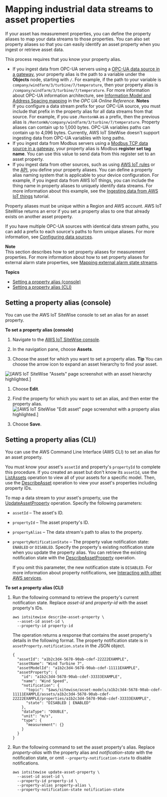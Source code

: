 # Mapping industrial data streams to asset properties<a name="connect-data-streams"></a>

If your asset has measurement properties, you can define the property aliases to map your data streams to those properties\. You can also set property aliases so that you can easily identify an asset property when you ingest or retrieve asset data\.

This process requires that you know your property alias\.
+ If you ingest data from OPC\-UA servers using a [OPC-UA data source in a gateway](configure-opcua-source.md), your property alias is the path to a variable under the **Objects** node, starting with `/`\. For example, if the path to your variable is `company/windfarm/3/turbine/7/temperature`, then your property alias is `/company/windfarm/3/turbine/7/temperature`\. For more information about OPC\-UA information architecture, see [Information Model and Address Spacing mapping](https://reference.opcfoundation.org/Core/docs/Part8/A.4.2/) in the *OPC UA Online Reference*\.
**Notes**  
If you configure a data stream prefix for your OPC\-UA source, you must include that prefix in the property alias for all data streams from that source\. For example, if you use `/RentonWA` as a prefix, then the previous alias is `/RentonWA/company/windfarm/3/turbine/7/temperature`\.
Property aliases can contain up to 1,000 bytes\. OPC\-UA variables paths can contain up to 4,096 bytes\. Currently, AWS IoT SiteWise doesn't support ingesting data from OPC\-UA variables with long paths\.
+ If you ingest data from Modbus servers using a [Modbus TCP data source in a gateway](configure-modbus-source.md), your property alias is Modbus **register set tag name**\. You can use this value to send data from this register set to an asset property\.
+ If you ingest data from other sources, such as using [AWS IoT rules](iot-rules.md) or the [API](ingest-api.md), you define your property aliases\. You can define a property alias naming system that is applicable to your device configuration\. For example, if you ingest data from AWS IoT things, you can include the thing name in property aliases to uniquely identify data streams\. For more information about this example, see the [Ingesting data from AWS IoT things](ingest-data-from-iot-things.md) tutorial\.

Property aliases must be unique within a Region and AWS account\. AWS IoT SiteWise returns an error if you set a property alias to one that already exists on another asset property\.

If you have multiple OPC\-UA sources with identical data stream paths, you can add a prefix to each source's paths to form unique aliases\. For more information, see [Configuring data sources](configure-sources.md)\.

**Note**  
This section describes how to set property aliases for measurement properties\. For more information about how to set property aliases for external alarm state properties, see [Mapping external alarm state streams](connect-alarm-data-streams.md)\.

**Topics**
+ [Setting a property alias \(console\)](#set-property-alias-console)
+ [Setting a property alias \(CLI\)](#set-property-alias-cli)

## Setting a property alias \(console\)<a name="set-property-alias-console"></a>

You can use the AWS IoT SiteWise console to set an alias for an asset property\.

**To set a property alias \(console\)**

1. <a name="sitewise-open-console"></a>Navigate to the [AWS IoT SiteWise console](https://console.aws.amazon.com/iotsitewise/)\.

1. <a name="sitewise-choose-assets"></a>In the navigation pane, choose **Assets**\.

1. Choose the asset for which you want to set a property alias\.
**Tip**  <a name="sitewise-expand-asset-hierarchy"></a>
You can choose the arrow icon to expand an asset hierarchy to find your asset\.  

![\[AWS IoT SiteWise "Assets" page screenshot with an asset hierarchy highlighted.\]](http://docs.aws.amazon.com/iot-sitewise/latest/userguide/images/sitewise-expand-asset-hierarchy-console.png)

1. Choose **Edit**\.

1. Find the property for which you want to set an alias, and then enter the property alias\.  
![\[AWS IoT SiteWise "Edit asset" page screenshot with a property alias highlighted.\]](http://docs.aws.amazon.com/iot-sitewise/latest/userguide/images/sitewise-enter-property-alias-console.png)

1. Choose **Save**\.

## Setting a property alias \(CLI\)<a name="set-property-alias-cli"></a>

You can use the AWS Command Line Interface \(AWS CLI\) to set an alias for an asset property\.

You must know your asset's `assetId` and property's `propertyId` to complete this procedure\. If you created an asset but don't know its `assetId`, use the [ListAssets](https://docs.aws.amazon.com/iot-sitewise/latest/APIReference/API_ListAssets.html) operation to view all of your assets for a specific model\. Then, use the [DescribeAsset](https://docs.aws.amazon.com/iot-sitewise/latest/APIReference/API_DescribeAsset.html) operation to view your asset's properties including property IDs\.

To map a data stream to your asset's property, use the [UpdateAssetProperty](https://docs.aws.amazon.com/iot-sitewise/latest/APIReference/API_UpdateAssetProperty.html) operation\. Specify the following parameters:
+ `assetId` – The asset's ID\.
+ `propertyId` – The asset property's ID\.
+ `propertyAlias` – The data stream's path to alias to the property\.
+ `propertyNotificationState` – The property value notification state: `ENABLED` or `DISABLED`\. Specify the property's existing notification state when you update the property alias\. You can retrieve the existing notification state with the [DescribeAssetProperty](https://docs.aws.amazon.com/iot-sitewise/latest/APIReference/API_DescribeAssetProperty.html) operation\.

  If you omit this parameter, the new notification state is `DISABLED`\. For more information about property notifications, see [Interacting with other AWS services](interact-with-other-services.md)\.

**To set a property alias \(CLI\)**

1. Run the following command to retrieve the property's current notification state\. Replace *asset\-id* and *property\-id* with the asset property's IDs\.

   ```
   aws iotsitewise describe-asset-property \
     --asset-id asset-id \
     --property-id property-id
   ```

   The operation returns a response that contains the asset property's details in the following format\. The property notification state is in `assetProperty.notification.state` in the JSON object\.

   ```
   {
     "assetId": "a1b2c3d4-5678-90ab-cdef-22222EXAMPLE",
     "assetName": "Wind Turbine 7",
     "assetModelId": "a1b2c3d4-5678-90ab-cdef-11111EXAMPLE",
     "assetProperty": {
       "id": "a1b2c3d4-5678-90ab-cdef-33333EXAMPLE",
       "name": "Wind Speed",
       "notification": {
         "topic": "$aws/sitewise/asset-models/a1b2c3d4-5678-90ab-cdef-11111EXAMPLE/assets/a1b2c3d4-5678-90ab-cdef-22222EXAMPLE/properties/a1b2c3d4-5678-90ab-cdef-33333EXAMPLE",
         "state": "DISABLED | ENABLED"
       },
       "dataType": "DOUBLE",
       "unit": "m/s",
       "type": {
         "measurement": {}
       }
     }
   }
   ```

1. Run the following command to set the asset property's alias\. Replace *property\-alias* with the property alias and *notification\-state* with the notification state, or omit `--property-notification-state` to disable notifications\.

   ```
   aws iotsitewise update-asset-property \
     --asset-id asset-id \
     --property-id property-id \
     --property-alias property-alias \
     --property-notification-state notification-state
   ```